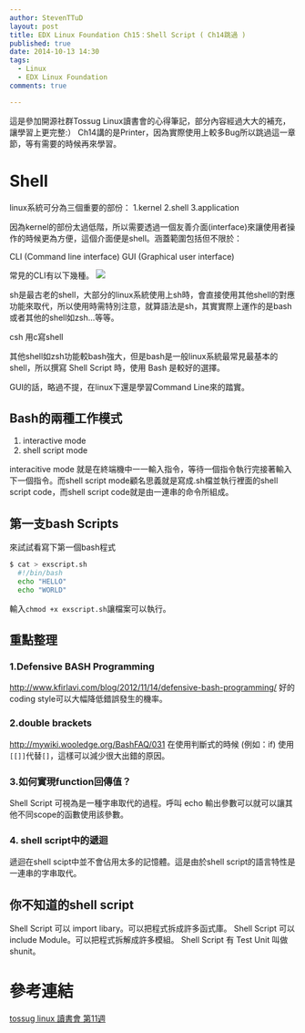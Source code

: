 ```yaml
---
author: StevenTTuD
layout: post
title: EDX Linux Foundation Ch15：Shell Script ( Ch14跳過 )
published: true
date: 2014-10-13 14:30
tags:
  - Linux
  - EDX Linux Foundation
comments: true

---
```

這是參加開源社群Tossug Linux讀書會的心得筆記，部分內容經過大大的補充，讓學習上更完整:）
Ch14講的是Printer，因為實際使用上較多Bug所以跳過這一章節，等有需要的時候再來學習。

# Shell
linux系統可分為三個重要的部份：
1.kernel
2.shell
3.application

因為kernel的部份太過低階，所以需要透過一個友善介面(interface)來讓使用者操作的時候更為方便，這個介面便是shell。涵蓋範圍包括但不限於：

CLI (Command line interface)
GUI (Graphical user interface)

常見的CLI有以下幾種。
![](https://lh4.googleusercontent.com/-Bxs23-huhzU/VDzh7zDaaII/AAAAAAAADII/sFNHHEnQwKk/w1618-h1185-no/Screen%2BShot%2B2014-10-14%2Bat%2B16.32.01.png)

sh是最古老的shell，大部分的linux系統使用上sh時，會直接使用其他shell的對應功能來取代，所以使用時需特別注意，就算語法是sh，其實實際上運作的是bash或者其他的shell如zsh...等等。

csh 用c寫shell

其他shell如zsh功能較bash強大，但是bash是一般linux系統最常見最基本的shell，所以撰寫 Shell Script 時，使用 Bash 是較好的選擇。

GUI的話，略過不提，在linux下還是學習Command Line來的踏實。

## Bash的兩種工作模式
1. interactive mode
2. shell script mode

interacitive mode 就是在終端機中一一輸入指令，等待一個指令執行完接著輸入下一個指令。而shell script mode顧名思義就是寫成.sh檔並執行裡面的shell script code，而shell script code就是由一連串的命令所組成。

## 第一支bash Scripts
來試試看寫下第一個bash程式
```sh
$ cat > exscript.sh
  #!/bin/bash
  echo "HELLO"
  echo "WORLD"
```
輸入`chmod +x exscript.sh`讓檔案可以執行。

## 重點整理

### 1.Defensive BASH Programming
http://www.kfirlavi.com/blog/2012/11/14/defensive-bash-programming/
好的coding style可以大幅降低錯誤發生的機率。

### 2.double brackets
http://mywiki.wooledge.org/BashFAQ/031
在使用判斷式的時候 (例如：if) 使用`[[]]`代替`[]`，這樣可以減少很大出錯的原因。

### 3.如何實現function回傳值？
Shell Script 可視為是一種字串取代的過程。呼叫 echo 輸出參數可以就可以讓其他不同scope的函數使用該參數。

### 4. shell script中的遞迴
遞迴在shell scipt中並不會佔用太多的記憶體。這是由於shell script的語言特性是一連串的字串取代。

## 你不知道的shell script
Shell Script 可以 import libary。可以把程式拆成許多函式庫。
Shell Script 可以 include Module。可以把程式拆解成許多模組。
Shell Script 有 Test Unit 叫做shunit。


# 參考連結
[tossug linux 讀書會 第11週](https://tossug.hackpad.com/Linux-11-10142014-b6y4uC6HCCw)